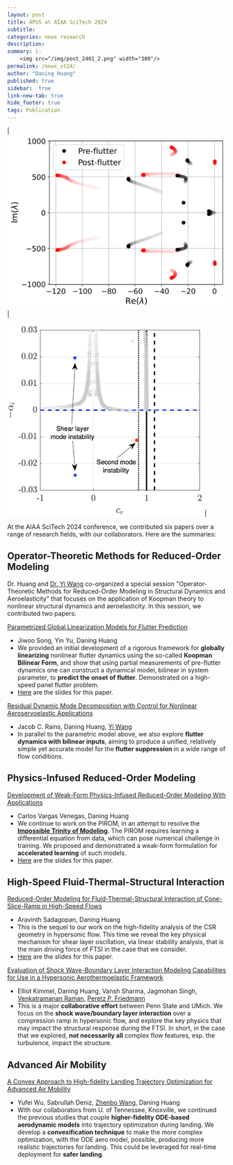 ```yaml
---
layout: post
title: APUS at AIAA SciTech 2024
subtitle:
categories: news research
description:
summary: |-
    <img src="/img/post_2401_2.png" width="300"/>
permalink: /news_st24/
author: "Daning Huang"
published: true
sidebar:  true
link-new-tab: true
hide_footer: true
tags: Publication
---
```


| <img src="/img/post_2401_1.png" width="600"/> | <br><br><img src="/img/post_2401_2.png" width="450"/> |

At the AIAA SciTech 2024 conference, we contributed six papers over a range of research fields, with our collaborators. Here are the summaries:

## Operator-Theoretic Methods for Reduced-Order Modeling

Dr. Huang and [Dr. Yi Wang](https://research.cec.sc.edu/wang) co-organized a special session "Operator-Theoretic Methods for Reduced-Order Modeling in Structural Dynamics and Aeroelasticity" that focuses on the application of Koopman theory to nonlinear structural dynamics and aeroelasticity.  In this session, we contributed two papers:

[Parametrized Global Linearization Models for Flutter Prediction](https://arc.aiaa.org/doi/10.2514/6.2024-2266)
+ Jiwoo Song, Yin Yu, Daning Huang
+ We provided an initial development of a rigorous framework for **globally linearizing** nonlinear flutter dynamics using the so-called **Koopman Bilinear Form**, and show that using partial measurements of pre-flutter dynamics one can construct a dynamical model, bilinear in system parameter, to **predict the onset of flutter**.  Demonstrated on a high-speed panel flutter problem.
+ [Here](https://drive.google.com/file/d/19v7fb7BjNnT6Pa9lzGaapFknpGgE2mDK/view?usp=drive_link) are the slides for this paper.

[Residual Dynamic Mode Decomposition with Control for Nonlinear Aeroservoelastic Applications](https://arc.aiaa.org/doi/10.2514/6.2024-2264)
+ Jacob C. Rains, Daning Huang, [Yi Wang](https://research.cec.sc.edu/wang)
+ In parallel to the parametric model above, we also explore **flutter dynamics with bilinear inputs**, aiming to produce a unified, relatively simple yet accurate model for the **flutter suppression** in a wide range of flow conditions.

## Physics-Infused Reduced-Order Modeling

[Development of Weak-Form Physics-Infused Reduced-Order Modeling With Applications](https://arc.aiaa.org/doi/10.2514/6.2024-0782)
+ Carlos Vargas Venegas, Daning Huang
+ We continue to work on the PIROM, in an attempt to resolve the [**Impossible Trinity of Modeling**](/rsch_pirom/).  The PIROM requires learning a differential equation from data, which can pose numerical challenge in training.  We proposed and demonstrated a weak-form formulation for **accelerated learning** of such models.
+ [Here](https://drive.google.com/file/d/1KOTkdKiVIMmWndtTGZCfozqEhbprfZhv/view?usp=drive_link) are the slides for this paper.

## High-Speed Fluid-Thermal-Structural Interaction

[Reduced-Order Modeling for Fluid-Thermal-Structural Interaction of Cone-Slice-Ramp in High-Speed Flows](https://arc.aiaa.org/doi/10.2514/6.2024-1050)
+ Aravinth Sadagopan, Daning Huang
+ This is the sequel to our work on the high-fidelity analysis of the CSR geometry in hypersonic flow.  This time we reveal the key physical mechanism for shear layer oscillation, via linear stability analysis, that is the main driving force of FTSI in the case that we consider.
+ [Here](https://drive.google.com/file/d/1ee8KAvDVtUfCnroncjkL1XNbKSeixTqZ/view?usp=sharing) are the slides for this paper.

[Evaluation of Shock Wave-Boundary Layer Interaction Modeling Capabilities for Use in a Hypersonic Aerothermoelastic Framework](https://arc.aiaa.org/doi/10.2514/6.2024-2735)
+ Elliot Kimmel, Daning Huang, Vansh Sharma, Jagmohan Singh, [Venkatramanan Raman](https://sites.google.com/umich.edu/apcl/home), [Peretz P. Friedmann](https://aero.engin.umich.edu/people/friedmann-peretz-p/)
+ This is a major **collaborative effort** between Penn State and UMich.  We focus on the **shock wave/boundary layer interaction** over a compression ramp in hypersonic flow, and explore the key physics that may impact the structural response during the FTSI.  In short, in the case that we explored, **not necessarily all** complex flow features, esp. the turbulence, impact the structure.

## Advanced Air Mobility

[A Convex Approach to High-fidelity Landing Trajectory Optimization for Advanced Air Mobility](https://arc.aiaa.org/doi/10.2514/6.2024-2484)
+ Yufei Wu, Sabrullah Deniz, [Zhenbo Wang](http://volweb.utk.edu/~zwang124), Daning Huang
+ With our collaborators from U. of Tennessee, Knoxville, we continued the previous studies that couple **higher-fidelity ODE-based aerodynamic models** into trajectory optimization during landing.  We develop a **convexification technique** to make the more complex optimization, with the ODE aero model, possible, producing more realistic trajectories for landing.  This could be leveraged for real-time deployment for **safer landing**.
